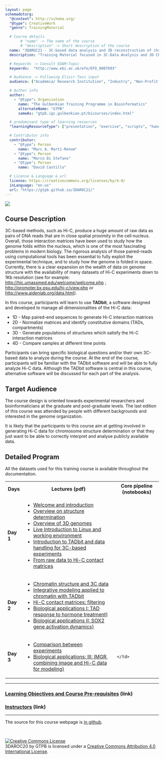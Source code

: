 ```yaml
---
layout: page
schemadotorg:
  "@context": http://schema.org/
  "@type": CreativeWork
  "genre": TrainingMaterial

  # Course details
       # "name" -> The name of the course
       # "description" -> Short description of the course
  name: "3DAROC21 - 3C-based data analysis and 3D reconstruction of chromatin folding"
  description: "Training Material focused in 3C-Data Analysis and 3D Chromatin Folding."

  # Keywords -> Consult EDAM:Topic
  keywords:  "http://www.ebi.ac.uk/efo/EFO_0007693"

  # Audience -> Following Elixir-Tess input
  audience: ["Academia/ Research Institution", "Industry", "Non-Profit Organisation", "Healthcare"]

  # Author info
  author:
    - "@type": Organization
      name: "The Gulbenkian Training Programme in Bioinformatics"
      alternateName: "GTPB"
      sameAs: "gtpb.igc.gulbenkian.pt/bicourses/index.html"

  # predominant type of learning resources
  "learningResourceType": ["presentation", "exercise", "scripts", "handout"]

  # Contributor info
  contributor:
    - "@type": Person
      name: "Marc A. Martí-Renom"
    - "@type": Person
      name: "Marco Di Stefano"
    - "@type": Person
      name: "David Castillo"

  # License & Language & url
  license: https://creativecommons.org/licenses/by/4.0/
  inLanguage: "en-us"
  url: "https://gtpb.github.io/3DAROC21/"
---
```


![](./assets/material/Entry_Image.jpg)

## Course Description

3C-based methods, such as Hi-C, produce a huge amount of raw data as pairs of DNA reads that are in close spatial proximity in the cell nucleus. Overall, those interaction matrices have been used to study how the genome folds within the nucleus, which is one of the most fascinating problems in modern biology. The rigorous analysis of those paired-reads using computational tools has been essential to fully exploit the experimental technique, and to study how the genome is folded in space. Currently, there is a clear expansion on the wealth of data on genome structure with the availability of many datasets of Hi-C experiments down to 1Kb resolution (see for example: http://hic.umassmed.edu/welcome/welcome.php ; http://promoter.bx.psu.edu/hi-c/view.php or http://www.aidenlab.org/data.html).

In this course, participants will learn to use **TADbit**, a software designed and developed to manage all dimensionalities of the Hi-C data:
* 1D - Map paired-end sequences to generate Hi-C interaction matrices
* 2D - Normalize matrices and identify constitutive domains (TADs, compartments)
* 3D - Generate populations of structures which satisfy the Hi-C interaction matrices
* 4D - Compare samples at different time points

Participants can bring specific biological questions and/or their own 3C-based data to analyze during the course. At the end of the course, participants will be familiar with the TADbit software and will be able to fully analyze Hi-C data. Although the TADbit software is central in this course, alternative software will be discussed for each part of the analysis.

## Target Audience

The course design is oriented towards experimental researchers and bioinformaticians at the graduate and post-graduate levels. The last edition of this course was attended by people with different backgrounds and interested in the genome organization.

It is likely that the participants to this course aim at getting involved in generating Hi-C data for chromosome structure determination or that they just want to be able to correctly interpret and analyse publicly available data.

## Detailed Program

All the datasets used for this training course is available throughout the documentation.


<table>
  <tbody>
    <tr>
      <th>Days</th>
      <th>Lectures (pdf)</th>
      <th>Core pipeline (notebooks)</th>
    </tr>
    <tr>
     <td><strong>Day 1</strong></td>
     <td>
       <ul>
        <li> <a href="./assets/material/Presentations/Day1/20211004_01_Welcome.pdf">Welcome and introduction</a></li>
        <li> <a href="./assets/material//Presentations/Day1/20211004_02_introduction_to_structure_determination.pdf">Overview on structure determination</a></li>
        <li> <a href="./assets/material/Presentations/Day1/20211004_03_3D-genomes_overview.pdf">Overview of 3D genomes</a></li>
        <li> <a href="./assets/material/Presentations/Day1/20211004_04_Live_introduction_to_linux_and_environment.pdf">Live Introduction to Linux and working environment</a></li>
        <li> <a href="./assets/material/Presentations/Day1/20211004_05_Intro_TADbit.pdf">Introduction to TADbit and data handling for 3C-based experiments</a></li>
        <li> <a href="./assets/material/Presentations/Day1/20211004_05_From_raw_data_to_Hi-C_contact_matrices.pdf">From raw data to Hi-C contact matrices</a></li>
       </ul>
     </td>
     <td>
    </td>
   </tr>
    <tr>
     <td><strong>Day 2</strong></td>
     <td>
       <ul>
        <li> <a href="./assets/material/Presentations/Day2/20211005_01_Chromatin_and_3Cs.pdf">Chromatin structure and 3C data</a></li>
        <li> <a href="./assets/material/Presentations/Day2/20211005_02_TADbit.pdf">Integrative modeling applied to chromatin with TADbit</a></li>
        <li> <a href="./assets/material/Presentations/Day2/20211005_03_Hi-C_contact_matrices_filtering.pdf">Hi-C contact matrices: filtering</a></li>
        <li> <a href="./assets/material/Presentations/Day2/20211005_04_Applications(I)_TAD_hormone.pdf">Biological applications I: TAD response to hormone treatment)</a></li>
        <li> <a href="./assets/material/Presentations/Day2/20211005_05_Applications(II)_SOX2Dynamics.pdf">Biological applications II: SOX2 gene activation dynamics)</a></li>
       </ul>
     </td>
     <td>
       <ul>
       </ul>
    </td>
   </tr>
   <tr>
     <td><strong>Day 3</strong></td>
     <td>
       <ul>
        <li> <a href="./assets/material/Presentations/Day3/20211006_01_Comparison_between_experiments.pdf">Comparison between experiments</a></li>
        <li> <a href="./assets/material/Presentations/Day3/20211006_03_Applications(III)_IMGR.pdf">Biological applications: III: IMGR, combining image and Hi-C data for modeling)</a></li>
       </ul>
     </td>
     <td>

    </td>

   </tr>

  </tbody>
</table>


---

### [Learning Objectives and Course Pre-requisites](pages/objectives_prerequisites.md) (link)

### [Instructors](pages/instructors.md) (link)

---

The source for this course webpage is [in github](https://github.com/GTPB/3DAROC20).

<br/>

<a rel="license" href="http://creativecommons.org/licenses/by/4.0/"><img alt="Creative Commons License" style="border-width:0" src="https://i.creativecommons.org/l/by/4.0/88x31.png" /></a><br /><span xmlns:dct="http://purl.org/dc/terms/" property="dct:title">3DAROC20</span> by <span xmlns:cc="http://creativecommons.org/ns#" property="cc:attributionName">GTPB</span> is licensed under a <a rel="license" href="http://creativecommons.org/licenses/by/4.0/">Creative Commons Attribution 4.0 International License</a>.
